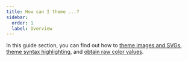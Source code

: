 ```yaml
---
title: How can I theme ...?
sidebar:
  order: 1
  label: Overview
---
```


In this guide section, you can find out how to [theme images and SVGs](/contributing/guides/images-and-svgs/), [theme syntax highlighting](/contributing/guides/syntax-highlighting/), and [obtain raw color values](/contributing/guides/raw-color-values/).
